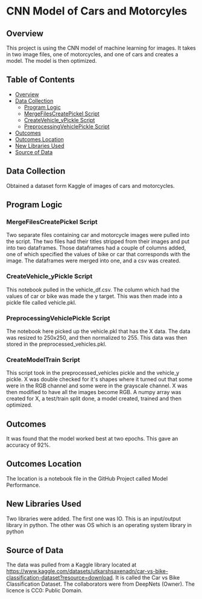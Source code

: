 # CNN Model of Cars and Motorcyles

## Overview
This project is using the CNN model of machine learning for images.  It takes in two image files, one of motorcycles, and one of cars and creates a model. The model is then optimized.

## Table of Contents
- [Overview](#overview)
- [Data Collection](#data-collection)
  - [Program Logic](#program-logic)
  - [MergeFilesCreatePickel Script](#mergefilescreatepickel-script)
  - [CreateVehicle_yPickle Script](#createvehicle_ypickle-script)
  - [PreprocessingVehiclePickle Script](#preprocessingvehiclepickle-script)
- [Outcomes](#outcomes)
- [Outcomes Location](#outcomes-location)
- [New Libraries Used](#new-libraries-used)
- [Source of Data](#source-of-data)

## Data Collection
Obtained a dataset form Kaggle of images of cars and motorcycles.

## Program Logic
### MergeFilesCreatePickel Script
Two separate files containing car and motorcycle images were pulled into the script.
The two files had their titles stripped from their images and put into two dataframes. Those dataframes had a couple of columns added, one of which specified the values of bike or car that corresponds with the image. The dataframes were merged into one, and a csv was created.

### CreateVehicle_yPickle Script
This notebook pulled in the vehicle_df.csv. The column which had the values of car or bike was made the y target.  This was then made into a pickle file called vehicle.pkl.

### PreprocessingVehiclePickle Script
The notebook here picked up the vehicle.pkl that has the X data. The data was resized to 250x250, and then normalized to 255.  This data was then stored in the preprocessed_vehicles.pkl.

### CreateModelTrain Script
This script took in the preprocessed_vehicles pickle and the vehicle_y pickle.  X was double checked for it's shapes where it turned out that some were in the RGB channel and some were in the grayscale channel.  X was then modified to have all the images become RGB.  A numpy array was created for X, a test/train split done, a model created, trained and then optimized.

## Outcomes
It was found that the model worked best at two epochs.  This gave an accuracy of 92%.

## Outcomes Location
The location is a notebook file in the GitHub Project called Model Performance.

## New Libraries Used
Two libraries were added.  The first one was IO.  This is an input/output library in python.  The other was OS which is an operating system library in python

## Source of Data
The data was pulled from a Kaggle library located at https://www.kaggle.com/datasets/utkarshsaxenadn/car-vs-bike-classification-dataset?resource=download.  It is called the Car vs Bike Classification Dataset.  The collaborators were from 
DeepNets (Owner). The licence is CC0: Public Domain.
